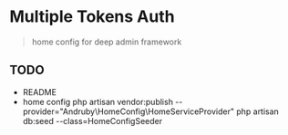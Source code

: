 # Multiple Tokens Auth

> home config for deep admin framework

## TODO
* README
* home config
php artisan vendor:publish --provider="Andruby\HomeConfig\HomeServiceProvider"
php artisan db:seed --class=HomeConfigSeeder